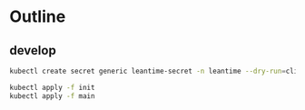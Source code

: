 # Outline

## develop

```bash
kubectl create secret generic leantime-secret -n leantime --dry-run=client --from-env-file=.env --output=yaml > main/secret.yaml
```

```bash
kubectl apply -f init
kubectl apply -f main
```
